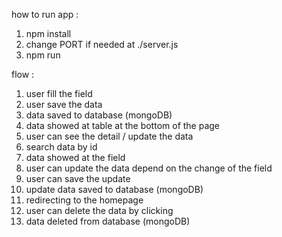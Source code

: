 how to run app :
1. npm install
2. change PORT if needed at ./server.js
3. npm run

flow :
1. user fill the field
2. user save the data
3. data saved to database (mongoDB)
4. data showed at table at the bottom of the page
5. user can see the detail / update the data
6. search data by id
7. data showed at the field
8. user can update the data depend on the change of the field
9. user can save the update
10. update data saved to database (mongoDB)
11. redirecting to the homepage
12. user can delete the data by clicking
13. data deleted from database (mongoDB)